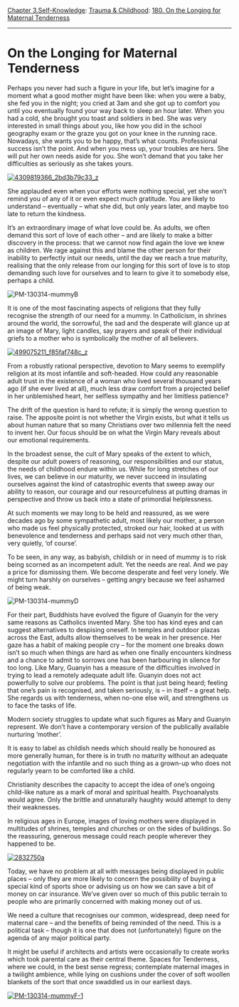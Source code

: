 [Chapter 3.Self-Knowledge](https://www.theschooloflife.com/thebookoflife/category/self-knowledge/): [Trauma & Childhood](https://www.theschooloflife.com/thebookoflife/category/self-knowledge/trauma-childhood/): [180. On the Longing for Maternal Tenderness](https://www.theschooloflife.com/thebookoflife/i-need-mummy/)

* * *

# On the Longing for Maternal Tenderness

Perhaps you never had such a figure in your life, but let’s imagine for a moment what a good mother might have been like: when you were a baby, she fed you in the night; you cried at 3am and she got up to comfort you until you eventually found your way back to sleep an hour later. When you had a cold, she brought you toast and soldiers in bed. She was very interested in small things about you, like how you did in the school geography exam or the graze you got on your knee in the running race. Nowadays, she wants you to be happy, that’s what counts. Professional success isn’t the point. And when you mess up, your troubles are hers. She will put her own needs aside for you. She won’t demand that you take her difficulties as seriously as she takes yours.

[![4309819366_2bd3b79c33_z](https://www.theschooloflife.com/thebookoflife/wp-content/uploads/2014/10/4309819366_2bd3b79c33_z.jpg)](http://www.thebookoflife.org/wp-content/uploads/2014/10/4309819366_2bd3b79c33_z.jpg)

She applauded even when your efforts were nothing special, yet she won’t remind you of any of it or even expect much gratitude. You are likely to understand – eventually – what she did, but only years later, and maybe too late to return the kindness.

It’s an extraordinary image of what love could be. As adults, we often demand this sort of love of each other – and are likely to make a bitter discovery in the process: that we cannot now find again the love we knew as children. We rage against this and blame the other person for their inability to perfectly intuit our needs, until the day we reach a true maturity, realising that the only release from our longing for this sort of love is to stop demanding such love for ourselves and to learn to give it to somebody else, perhaps a child.

![PM-130314-mummyB](https://www.theschooloflife.com/thebookoflife/wp-content/uploads/2014/09/PM-130314-mummyB.jpg)

It is one of the most fascinating aspects of religions that they fully recognise the strength of our need for a mummy. In Catholicism, in shrines around the world, the sorrowful, the sad and the desperate will glance up at an image of Mary, light candles, say prayers and speak of their individual griefs to a mother who is symbolically the mother of all believers.

[![499075211_f85faf748c_z](https://www.theschooloflife.com/thebookoflife/wp-content/uploads/2014/10/499075211_f85faf748c_z.jpg)](http://www.thebookoflife.org/wp-content/uploads/2014/10/499075211_f85faf748c_z.jpg)

From a robustly rational perspective, devotion to Mary seems to exemplify religion at its most infantile and soft-headed. How could any reasonable adult trust in the existence of a woman who lived several thousand years ago (if she ever lived at all), much less draw comfort from a projected belief in her unblemished heart, her selfless sympathy and her limitless patience?

The drift of the question is hard to refute; it is simply the wrong question to raise. The apposite point is not whether the Virgin exists, but what it tells us about human nature that so many Christians over two millennia felt the need to invent her. Our focus should be on what the Virgin Mary reveals about our emotional requirements.

In the broadest sense, the cult of Mary speaks of the extent to which, despite our adult powers of reasoning, our responsibilities and our status, the needs of childhood endure within us. While for long stretches of our lives, we can believe in our maturity, we never succeed in insulating ourselves against the kind of catastrophic events that sweep away our ability to reason, our courage and our resourcefulness at putting dramas in perspective and throw us back into a state of primordial helplessness.

At such moments we may long to be held and reassured, as we were decades ago by some sympathetic adult, most likely our mother, a person who made us feel physically protected, stroked our hair, looked at us with benevolence and tenderness and perhaps said not very much other than, very quietly, ‘of course’.

To be seen, in any way, as babyish, childish or in need of mummy is to risk being scorned as an incompetent adult. Yet the needs are real. And we pay a price for dismissing them. We become desperate and feel very lonely. We might turn harshly on ourselves – getting angry because we feel ashamed of being weak.

![PM-130314-mummyD](https://www.theschooloflife.com/thebookoflife/wp-content/uploads/2014/09/PM-130314-mummyD.jpg)

For their part, Buddhists have evolved the figure of Guanyin for the very same reasons as Catholics invented Mary. She too has kind eyes and can suggest alternatives to despising oneself. In temples and outdoor plazas across the East, adults allow themselves to be weak in her presence. Her gaze has a habit of making people cry – for the moment one breaks down isn’t so much when things are hard as when one finally encounters kindness and a chance to admit to sorrows one has been harbouring in silence for too long. Like Mary, Guanyin has a measure of the difficulties involved in trying to lead a remotely adequate adult life. Guanyin does not act powerfully to solve our problems. The point is that just being heard; feeling that one’s pain is recognised, and taken seriously, is – in itself – a great help. She regards us with tenderness, when no-one else will, and strengthens us to face the tasks of life.

Modern society struggles to update what such figures as Mary and Guanyin represent. We don’t have a contemporary version of the publically available nurturing ‘mother’.

It is easy to label as childish needs which should really be honoured as more generally human, for there is in truth no maturity without an adequate negotiation with the infantile and no such thing as a grown-up who does not regularly yearn to be comforted like a child.

Christianity describes the capacity to accept the idea of one’s ongoing child-like nature as a mark of moral and spiritual health. Psychoanalysts would agree. Only the brittle and unnaturally haughty would attempt to deny their weaknesses.

In religious ages in Europe, images of loving mothers were displayed in multitudes of shrines, temples and churches or on the sides of buildings. So the reassuring, generous message could reach people wherever they happened to be.

[![2832750a](https://www.theschooloflife.com/thebookoflife/wp-content/uploads/2014/10/PM-130314-mummyE.jpg)](http://www.thebookoflife.org/wp-content/uploads/2014/10/PM-130314-mummyE.jpg)

Today, we have no problem at all with messages being displayed in public places – only they are more likely to concern the possibility of buying a special kind of sports shoe or advising us on how we can save a bit of money on car insurance. We’ve given over so much of this public terrain to people who are primarily concerned with making money out of us.

We need a culture that recognises our common, widespread, deep need for maternal care – and the benefits of being reminded of the need. This is a political task – though it is one that does not (unfortunately) figure on the agenda of any major political party.

It might be useful if architects and artists were occasionally to create works which took parental care as their central theme. Spaces for Tenderness, where we could, in the best sense regress; contemplate maternal images in a twilight ambience, while lying on cushions under the cover of soft woollen blankets of the sort that once swaddled us in our earliest days.

[![PM-130314-mummyF-1](https://www.theschooloflife.com/thebookoflife/wp-content/uploads/2014/10/PM-130314-mummyF-1.jpg)](http://www.thebookoflife.org/wp-content/uploads/2014/10/PM-130314-mummyF-1.jpg)
